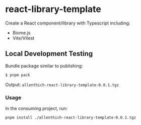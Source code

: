 # react-library-template

Create a React component/library with Typescript including:

- Biome.js
- Vite/Vitest

## Local Development Testing

Bundle package similar to publishing:
```bash
$ pnpm pack
```
Output: `allenthich-react-library-template-0.0.1.tgz`

### Usage
In the consuming project, run:
```bash
pnpm install ./allenthich-react-library-template-0.0.1.tgz
```